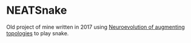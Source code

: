 # NEATSnake
Old project of mine written in 2017 using [Neuroevolution of augmenting topologies](https://www.cs.ucf.edu/~kstanley/neat.html) to play snake.
